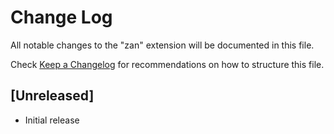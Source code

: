 # Change Log
All notable changes to the "zan" extension will be documented in this file.

Check [Keep a Changelog](http://keepachangelog.com/) for recommendations on how to structure this file.

## [Unreleased]
- Initial release
